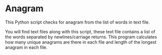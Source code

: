 # Anagram
This Python script checks for anagram  from the  list of words in text file.

You will find text files along with this script, these text file contains a list of the words separated by newlines/carriage returns.
This program calculates how many unique anagrams are there in each file and length of the longest anagram in each file.

